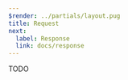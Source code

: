 ```yaml
---
$render: ../partials/layout.pug
title: Request
next:
  label: Response
  link: docs/response
---
```


TODO
